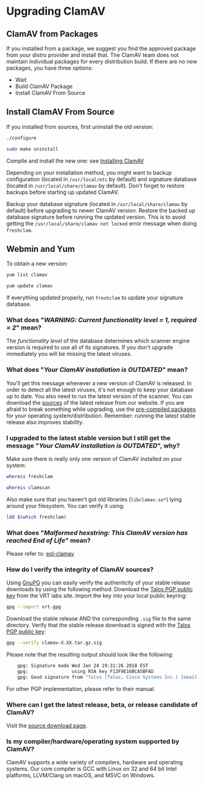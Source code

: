 # Upgrading ClamAV

## ClamAV from Packages

If you installed from a package, we suggest you find the approved package from your distro provider and install that. The ClamAV team does not maintain individual packages for every distribution build.
If there are no new packages, you have three options:

* Wait
* Build ClamAV Package
* Install ClamAV From Source

## Install ClamAV From Source

If you installed from sources, first uninstall the old version:

```bash
./configure

sudo make uninstall
```

Compile and install the new one: see [Installing ClamAV]

Depending on your installation method, you might want to backup configuration (located in `/usr/local/etc` by default) and signature database (located in `/usr/local/share/clamav` by default). Don't forget to restore backups before starting up updated ClamAV.

Backup your database signature (located in `/usr/local/share/clamav` by default) before upgrading to newer ClamAV version. Restore the backed up database signature before running the updated version. This is to avoid getting the `/usr/local/share/clamav not locked` error message when doing `freshclam`.

## Webmin and Yum

To obtain a new version:

```bash
yum list clamav

yum update clamav
```

If everything updated properly, run `freshclam` to update your signature database.

### What does "*WARNING:	Current functionality level = 1, required = 2*" mean?

The *functionality level* of the database determines which scanner engine version is required to use all of its signatures. If you don't upgrade immediately you will be missing the latest viruses.

### What does "*Your ClamAV installation is OUTDATED*" mean?

You'll get this message whenever a new version of ClamAV is released. In order to detect all the latest viruses, it's not enough to keep your database up to date. You also need to run the latest version of the scanner. You can download the [sources] of the latest release from our website. If you are afraid to break something while upgrading, use  the [pre-compiled packages] for your operating system/distribution. Remember: running the latest stable release also improves stability.

### I upgraded to the latest stable version but I still get the message "*Your ClamAV installation is OUTDATED*", why?

Make sure there is really only one version of ClamAV installed on your system:

```bash
whereis freshclam

whereis clamscan
```

Also make sure that you haven't got old libraries (`libclamav.so*`) lying around your filesystem. You can verify it using:

```bash
ldd $(which freshclam)
```

### What does "*Malformed hexstring: This ClamAV version has reached End of Life*" mean?

Please refer to: [eol-clamav]

### How do I verify the integrity of ClamAV sources?

Using [GnuPG] you can easily verify the authenticity of your stable release downloads by using the following method: Download the [Talos PGP public key] from the VRT labs site. Import the key into your local public keyring:

```bash
gpg --import vrt.gpg
```

Download the stable release AND the corresponding `.sig` file to the same directory. Verify that the stable release download is signed with the [Talos PGP public key]:

```bash
gpg --verify clamav-X.XX.tar.gz.sig
```

Please note that the resulting output should look like the following:

```bash
    gpg: Signature made Wed Jan 24 19:31:26 2018 EST
    gpg:                using RSA key F13F9E16BCA5BFAD
    gpg: Good signature from "Talos (Talos, Cisco Systems Inc.) [email address]" [unknown]
```

For other PGP implementation, please refer to their manual.

### Where can I get the latest release, beta, or release candidate of ClamAV?

Visit the [source download page].

### Is my compiler/hardware/operating system supported by ClamAV?

ClamAV supports a wide variety of compilers, hardware and operating systems. Our core compiler is GCC with Linux on 32 and 64 bit Intel platforms, LLVM/Clang on macOS, and MSVC on Windows.


[eol-clamav]: http://www.clamav.net/documents/end-of-life-policy-eol
[GnuPG]: http://www.gnupg.org/
[sources]: https://github.com/Cisco-Talos/clamav
[pre-compiled packages]: http://www.clamav.net/download.html#otherversions
[Talos PGP public key]: http://www.clamav.net/downloads#collapsePGP
[source download page]: http://www.clamav.net/downloads
[Installing ClamAV]: http://www.clamav.net/documents/installing-clamav
